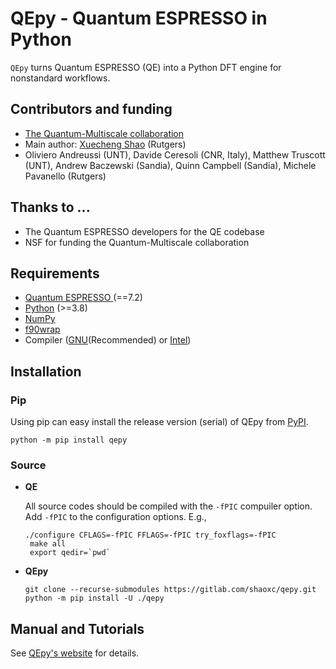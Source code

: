 # QEpy - Quantum ESPRESSO in Python
   `QEpy` turns Quantum ESPRESSO (QE) into a Python DFT engine for nonstandard workflows.

## Contributors and funding
 - [The Quantum-Multiscale collaboration](http://www.quantum-multiscale.org/)
 - Main author: [Xuecheng Shao](mailto:xuecheng.shao@rutgers.edu) (Rutgers)
 - Oliviero Andreussi (UNT), Davide Ceresoli (CNR, Italy), Matthew Truscott (UNT), Andrew Baczewski (Sandia), Quinn Campbell (Sandia), Michele Pavanello (Rutgers)


## Thanks to ...
 - The Quantum ESPRESSO developers for the QE codebase
 - NSF for funding the Quantum-Multiscale collaboration

## Requirements
 - [Quantum ESPRESSO ](https://gitlab.com/QEF/q-e/-/releases/qe-7.2) (==7.2)
 - [Python](https://www.python.org/) (>=3.8)
 - [NumPy](https://docs.scipy.org/doc/numpy/reference/)
 - [f90wrap](https://github.com/jameskermode/f90wrap)
 - Compiler ([GNU](https://gcc.gnu.org/fortran/)(Recommended) or [Intel](https://software.intel.com/content/www/us/en/develop/tools/oneapi/components/fortran-compiler.html))

## Installation
### Pip
   Using pip can easy install the release version (serial) of QEpy from [PyPI](https://pypi.org/project/qepy).

```shell
python -m pip install qepy
```

### Source

 - **QE**

	All source codes should be compiled with the `-fPIC` compuiler option. Add `-fPIC` to the configuration options. E.g.,

     ```shell
	 ./configure CFLAGS=-fPIC FFLAGS=-fPIC try_foxflags=-fPIC
	  make all
	  export qedir=`pwd`
     ```

 - **QEpy**

     ```shell
	 git clone --recurse-submodules https://gitlab.com/shaoxc/qepy.git
     python -m pip install -U ./qepy
	 ```

## Manual and Tutorials
  See [QEpy's website](http://qepy.rutgers.edu) for details.
